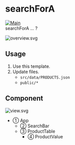 # searchForA
[![Main](https://github.com/ghsable/searchForA/actions/workflows/main.yml/badge.svg)](https://github.com/ghsable/searchForA/actions/workflows/main.yml)  
searchForA ... ?

![overview.svg](https://raw.githubusercontent.com/ghsable/searchForA/main/.readme/phase1/overview.svg)  

## Usage
1. Use this template.
2. Update files.
    - `src/data/PRODUCTS.json`
    - `public/*`

## Component
![view.svg](https://raw.githubusercontent.com/ghsable/searchForA/main/.readme/phase1/view.svg)  
- ① App
  - ② SearchBar
  - ③ ProductTable
    - ④ ProductValue
